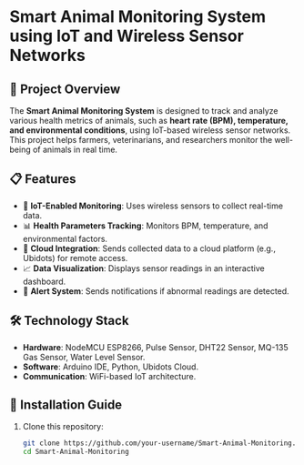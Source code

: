 # Smart Animal Monitoring System using IoT and Wireless Sensor Networks

## 📌 Project Overview
The **Smart Animal Monitoring System** is designed to track and analyze various health metrics of animals, such as **heart rate (BPM), temperature, and environmental conditions**, using IoT-based wireless sensor networks. This project helps farmers, veterinarians, and researchers monitor the well-being of animals in real time.

## 📋 Features
- 📡 **IoT-Enabled Monitoring**: Uses wireless sensors to collect real-time data.
- 📊 **Health Parameters Tracking**: Monitors BPM, temperature, and environmental factors.
- 🔗 **Cloud Integration**: Sends collected data to a cloud platform (e.g., Ubidots) for remote access.
- 📈 **Data Visualization**: Displays sensor readings in an interactive dashboard.
- 🔔 **Alert System**: Sends notifications if abnormal readings are detected.

## 🛠️ Technology Stack
- **Hardware**: NodeMCU ESP8266, Pulse Sensor, DHT22 Sensor, MQ-135 Gas Sensor, Water Level Sensor.
- **Software**: Arduino IDE, Python, Ubidots Cloud.
- **Communication**: WiFi-based IoT architecture.

## 🚀 Installation Guide
1. Clone this repository:
   ```sh
   git clone https://github.com/your-username/Smart-Animal-Monitoring.git
   cd Smart-Animal-Monitoring
